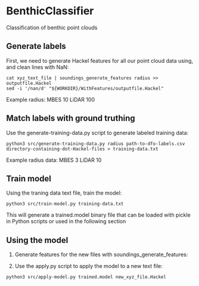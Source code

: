 # BenthicClassifier
Classification of benthic point clouds

## Generate labels

First, we need to generate Hackel features for all our point cloud data using, and clean lines with NaN:
```
cat xyz_text_file | soundings_generate_features radius >> outputfile.Hackel
sed -i '/nan/d' "${WORKDIR}/WithFeatures/outputfile.Hackel"

```

Example radius:
 MBES 10
 LiDAR 100


## Match labels with ground truthing

Use the generate-training-data.py script to generate labeled training data:

```
python3 src/generate-training-data.py radius path-to-dfo-labels.csv directory-containing-dot-Hackel-files > training-data.txt
```

Example radius data:
 MBES 3
 LiDAR 10
## Train model

Using the traning data text file, train the model:

```
python3 src/train-model.py training-data.txt
```

This will generate a trained.model binary file that can be loaded with pickle in Python scripts or used in the following section

## Using the model

1) Generate features for the new files with soundings_generate_features:


2) Use the apply.py script to apply the model to a new text file:

```
python3 src/apply-model.py trained.model new_xyz_file.Hackel
```

